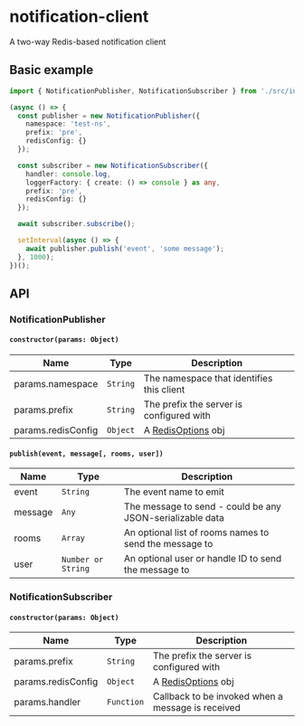 # notification-client
A two-way Redis-based notification client

## Basic example

```ts
import { NotificationPublisher, NotificationSubscriber } from './src/index';

(async () => {
  const publisher = new NotificationPublisher({
    namespace: 'test-ns',
    prefix: 'pre',
    redisConfig: {}
  });

  const subscriber = new NotificationSubscriber({
    handler: console.log,
    loggerFactory: { create: () => console } as any,
    prefix: 'pre',
    redisConfig: {}
  });

  await subscriber.subscribe();

  setInterval(async () => {
    await publisher.publish('event', 'some message');
  }, 1000);
})();

```

## API

### NotificationPublisher

#### `constructor(params: Object)`

Name                | Type            | Description
--------------------|-----------------|------------
params.namespace    | `String`        | The namespace that identifies this client
params.prefix       | `String`        | The prefix the server is configured with
params.redisConfig  | `Object`        | A [RedisOptions](https://luin.github.io/ioredis/index.html#RedisOptions) obj

#### `publish(event, message[, rooms, user])`

Name    | Type                      | Description
--------|---------------------------|------------
event   | `String`                  | The event name to emit
message | `Any`                     | The message to send - could be any JSON-serializable data
rooms   | `Array`                   | An optional list of rooms names to send the message to
user    | `Number or String`        | An optional user or handle ID to send the message to

### NotificationSubscriber

#### `constructor(params: Object)`

Name                | Type            | Description
--------------------|-----------------|------------
params.prefix       | `String`        | The prefix the server is configured with
params.redisConfig  | `Object`        | A [RedisOptions](https://luin.github.io/ioredis/index.html#RedisOptions) obj
params.handler      | `Function`      | Callback to be invoked when a message is received
